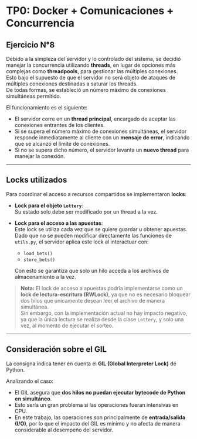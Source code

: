 # TP0: Docker + Comunicaciones + Concurrencia

## Ejercicio N°8

Debido a la simpleza del servidor y lo controlado del sistema, se decidió manejar la concurrencia utilizando **threads**, en lugar de opciones más complejas como **threadpools**, para gestionar las múltiples conexiones.  
Esto bajo el supuesto de que el servidor no será objeto de ataques de múltiples conexiones destinadas a saturar los threads.  
De todas formas, se estableció un número máximo de conexiones simultáneas permitido.

El funcionamiento es el siguiente:

- El servidor corre en un **thread principal**, encargado de aceptar las conexiones entrantes de los clientes.  
- Si se supera el número máximo de conexiones simultáneas, el servidor responde inmediatamente al cliente con un **mensaje de error**, indicando que se alcanzó el límite de conexiones.  
- Si no se supera dicho número, el servidor levanta un **nuevo thread** para manejar la conexión.  

---

## Locks utilizados

Para coordinar el acceso a recursos compartidos se implementaron **locks**:

- **Lock para el objeto `Lottery`**:  
  Su estado solo debe ser modificado por un thread a la vez.  

- **Lock para el acceso a las apuestas**:  
  Este lock se utiliza cada vez que se quiere guardar u obtener apuestas.  
  Dado que no se pueden modificar directamente las funciones de `utils.py`, el servidor aplica este lock al interactuar con:  
  - `load_bets()`  
  - `store_bets()`  

  Con esto se garantiza que solo un hilo acceda a los archivos de almacenamiento a la vez.

> **Nota:** El lock de acceso a apuestas podría implementarse como un **lock de lectura-escritura (RWLock)**, ya que no es necesario bloquear dos hilos que únicamente desean leer el archivo de manera simultánea.  
> Sin embargo, con la implementación actual no hay impacto negativo, ya que la única lectura se realiza desde la clase `Lottery`, y solo una vez, al momento de ejecutar el sorteo.

---

## Consideración sobre el GIL

La consigna indica tener en cuenta el **GIL (Global Interpreter Lock)** de Python.  

Analizando el caso:  
- El GIL asegura que **dos hilos no puedan ejecutar bytecode de Python en simultáneo**.  
- Esto sería un gran problema si las operaciones fueran intensivas en CPU.  
- En este trabajo, las operaciones son principalmente de **entrada/salida (I/O)**, por lo que el impacto del GIL es mínimo y no afecta de manera considerable al desempeño del servidor.
